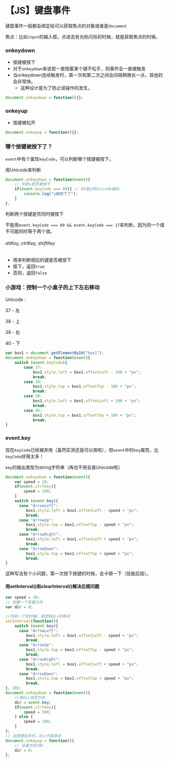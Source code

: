 # 【JS】键盘事件

键盘事件一般都会绑定给可以获取焦点的对象或者是`document`

焦点：比如`input`的输入框，点进去有光标闪烁的时候，就是获取焦点的时候。

### onkeydown

- 按键被按下
- 对于`onkeydown`来说若一直按着某个键不松手，则事件会一直被触发
- 当onkeydown连续触发时，第一次和第二次之间会间隔稍微长一点，其他的会非常快。
  - 这种设计是为了防止误操作的发生。

```javascript
document.onkeydown = function(){};
```

### onkeyup

- 按键被松开

```javascript
document.onkeyup = function(){};
```



### 哪个按键被按下了？

`event`中有个属性`keyCode`，可以判断哪个按键被按下。

用Unicode来判断

```javascript
document.onkeydown = function(event){
    // 判断y是否被按下
    if(event.keyCode === 89){ // 89是y的Unicode编码
		console.log("y被按下了");
    }
};
```

判断两个按键是否同时被按下

不能用`event.keyCode === 89 && event.keyCode === 17`来判断，因为同一个值不可能同时等于两个值。

###### altKey, ctrlKey, shiftKey

- 用来判断相应的键是否被按下
- 按下，返回`true`
- 否则，返回`false`



### 小游戏：控制一个小盒子的上下左右移动

Unicode：

37 - 左

38 - 上

39 - 右

40 - 下

```javascript
var box1 = document.getElementById("box1");
document.onkeydown = function(event){
	switch (event.keyCode){
		case 37:
			box1.style.left = box1.offsetLeft - 100 + "px";
			break;
		case 38:
			box1.style.top = box1.offsetTop - 100 + "px";
			break;
		case 39:
			box1.style.left = box1.offsetLeft + 100 + "px";
			break;
		case 40:
			box1.style.top = box1.offsetTop + 100 + "px";
			break;
}
```



### event.key

现在`keyCode`已经被弃用（虽然实测还是可以用啦），但`event`中的`key`属性，比`keyCode`好用太多！

`key`的输出类型为string字符串（再也不用去查Unicode啦）

```javascript
document.onkeydown = function(event){
    var speed = 10;
    if(event.ctrlKey){
        speed = 100;
    }
   	switch (event.key){
      case "ArrowLeft":
         box1.style.left = box1.offsetLeft - speed + "px";
         break;
      case "ArrowUp":
         box1.style.top = box1.offsetTop - speed + "px";
         break;
      case "ArrowRight":
         box1.style.left = box1.offsetLeft + speed + "px";
         break;
      case "ArrowDown":
         box1.style.top = box1.offsetTop + speed + "px";
         break;
}
```

这种写法有个小问题，第一次按下按键的时候，会卡顿一下（技能后摇）。

#### 用setInterval()和clearInterval()解决后摇问题

```javascript
var speed = 10;
// 创建一个变量方向
var dir = 0;

//开启一个定时器，来控制div的移动
setInterval(function(){
    switch (event.key){
      case "ArrowLeft":
         box1.style.left = box1.offsetLeft - speed + "px";
         break;
      case "ArrowUp":
         box1.style.top = box1.offsetTop - speed + "px";
         break;
      case "ArrowRight":
         box1.style.left = box1.offsetLeft + speed + "px";
         break;
      case "ArrowDown":
         box1.style.top = box1.offsetTop + speed + "px";
         break;
}, 30);
document.onkeydown = function(event){
    //使dir改变方向
    dir = event.key;
   	if(event.ctrlKey){
   		speed = 500;
	} else {
        speed = 100;
    }
};
// 当按键松开时，div不再移动
document.onkeyup = function(){
    // 设置方向为0
    dir = 0;
};
```

